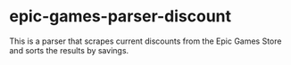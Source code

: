 # epic-games-parser-discount
This is a parser that scrapes current discounts from the Epic Games Store and sorts the results by savings.
